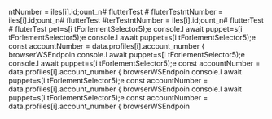 ntNumber = 
iles[i].id;ount_n# flutterTest # fluterTestntNumber = 
iles[i].id;ount_n# flutterTest #terTestntNumber = 
iles[i].id;ount_n# flutterTest # fluterTest
pet=s[i tForlementSelector5);e
console.l await puppet=s[i tForlementSelector5);e
console.l await puppet=s[i tForlementSelector5);e
        const accountNumber = data.profiles[i].account_number
                    { browserWSEndpoin
console.l await puppet=s[i tForlementSelector5);e
console.l await puppet=s[i tForlementSelector5);e
        const accountNumber = data.profiles[i].account_number
                    { browserWSEndpoin
console.l await puppet=s[i tForlementSelector5);e
        const accountNumber = data.profiles[i].account_number
                    { browserWSEndpoin
console.l await puppet=s[i tForlementSelector5);e
        const accountNumber = data.profiles[i].account_number
                    { browserWSEndpoin
